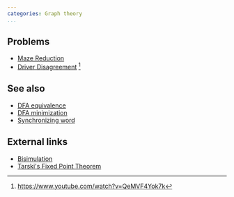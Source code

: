 ```yaml
---
categories: Graph theory
...
```


## Problems
- [Maze Reduction](https://open.kattis.com/problems/maze)
- [Driver Disagreement](https://archive.algo.is/icpc/nwerc/bapc/2018/problems/D.pdf) [^1]

## See also
- [DFA equivalence]()
- [DFA minimization]()
- [Synchronizing word]()

## External links
- [Bisimulation](https://en.wikipedia.org/wiki/Bisimulation)
- [Tarski's Fixed Point Theorem](http://mathworld.wolfram.com/TarskisFixedPointTheorem.html)

[^1]: <https://www.youtube.com/watch?v=QeMVF4Yok7k>